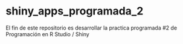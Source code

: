 # shiny_apps_programada_2
El fin de este repositorio es desarrollar la practica programada #2  de Programación en R Studio / Shiny
